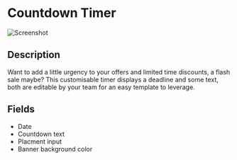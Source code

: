 # Countdown Timer

![Screenshot](https://github.com/optimizely/extension-library/tree/master/Extensions/Editor%20Extensions/Countdown%20Timer/screenshot.png)

## Description

Want to add a little urgency to your offers and limited time discounts, a flash sale maybe? This customisable timer displays a deadline and some text, both are editable by your team for an easy template to leverage. 

## Fields

* Date
* Countdown text
* Placment input
* Banner background color


